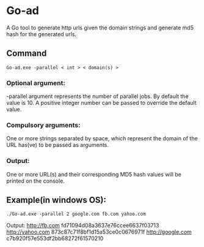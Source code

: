 # Go-ad
A Go tool to generate http urls given the domain strings and generate md5 hash for the generated urls.

## Command
```
Go-ad.exe -parallel < int > < domain(s) >
``` 

### Optional argument:
-parallel argument represents the number of parallel jobs. By default the value is 10. A positive integer number can be passed to override the default value.
    
### Compulsory arguments:
One or more strings separated by space, which represent the domain of the URL has(ve) to be passed as arguments.

### Output:
One or more URL(s) and their corresponding MD5 hash values will be printed on the console.

## Example(in windows OS):
```
./Go-ad.exe -parallel 2 google.com fb.com yahoo.com
```
Output: 
http://fb.com fd71094d08a3637e76ccee6637f03713
http://yahoo.com 873c87c71f8bf1d15a53ce0c0676971f
http://google.com c7b920f57e553df2bb68272f61570210
